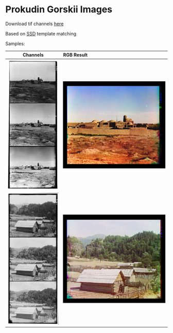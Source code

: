 # Prokudin Gorskii Images

Download tif channels [here](https://www.loc.gov/collections/prokudin-gorskii/)

Based on [SSD](https://ieeexplore.ieee.org/document/7449303/) template matching 

Samples:

Channels | RGB Result
:---:|:---|
![channels1](readme_resources/readme_image_sample1.jpg) | ![channels2](readme_resources/readme_image_result1.jpg)
![channels1](readme_resources/readme_image_sample2.jpg) | ![channels2](readme_resources/readme_image_result2.jpg)